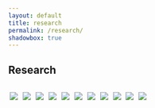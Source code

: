 ```yaml
---
layout: default
title: research
permalink: /research/
shadowbox: true
---
```


<style type="text/css">
  .thumbs {padding:12px 0 0 0px;}
  a img {border:none;border-bottom:0;padding:3px;}
</style>


## Research

<div class="thumbs">
<a href="{{site.url}}/img/research/designhousestockholm-com/cordlamp.jpg" rel="shadowbox[research]" title="Cord Lamp, designhousestockholm.com">
<img border="0" src="{{site.url}}/img/research/designhousestockholm-com/cordlamp-thumb.jpg"></a>

<a href="{{site.url}}/img/research/fffff-at/gold1.jpg" rel="shadowbox[research]" title="GOLD Europe, fffff.at">
<img border="0" src="{{site.url}}/img/research/fffff-at/gold1-thumb.jpg"></a>

<a href="{{site.url}}/img/research/fffff-at/gold2.jpg" rel="shadowbox[research]" title="GOLD Europe, fffff.at">
<img border="0" src="{{site.url}}/img/research/fffff-at/gold2-thumb.jpg"></a>

<a href="{{site.url}}/img/research/fffff-at/gold3.jpg" rel="shadowbox[research]" title="GOLD Europe, fffff.at">
<img border="0" src="{{site.url}}/img/research/fffff-at/gold3-thumb.jpg"></a>

<a href="{{site.url}}/img/research/placesiveneverbeen-com/addiewagenknecht.jpg" rel="shadowbox[research]" title="Addie Wagenknecht, placesiveneverbeen.com">
<img border="0" src="{{site.url}}/img/research/placesiveneverbeen-com/addiewagenknecht-thumb.jpg"></a>

<a href="{{site.url}}/img/research/nortd-com/touchkit.jpg" rel="shadowbox[research]" title="TouchKit, nortd.com">
<img border="0" src="{{site.url}}/img/research/nortd-com/touchkit-thumb.jpg"></a>

<a href="{{site.url}}/img/research/jeppehein-net/labyrinth.jpg" rel="shadowbox[research]" title="Invisible Labyrinth, jeppehein.net">
<img border="0" src="{{site.url}}/img/research/jeppehein-net/labyrinth-thumb.jpg"></a>

<a href="{{site.url}}/img/research/antoniahirsch-com/metrique.jpg" rel="shadowbox[research]" title="Photographie Métrique 4, antoniahirsch.com">
<img border="0" src="{{site.url}}/img/research/antoniahirsch-com/metrique-thumb.jpg"></a>

<a href="{{site.url}}/img/research/antoniahirsch-com/metrique2.jpg" rel="shadowbox[research]" title="Photographie Métrique 3, antoniahirsch.com">
<img border="0" src="{{site.url}}/img/research/antoniahirsch-com/metrique2-thumb.jpg"></a>

<a href="{{site.url}}/img/research/neilharbisson-com/harbisson.jpg" rel="shadowbox[research]" title="Niel Harbisson, erraticario.com">
<img border="0" src="{{site.url}}/img/research/neilharbisson-com/harbisson-thumb.jpg"></a>

<a href="{{site.url}}/img/research/mudam-lu/graham.jpg" rel="shadowbox[research]" title="Dan Graham, mudam.lu">
<img border="0" src="{{site.url}}/img/research/mudam-lu/graham-thumb.jpg"></a>
</div>
